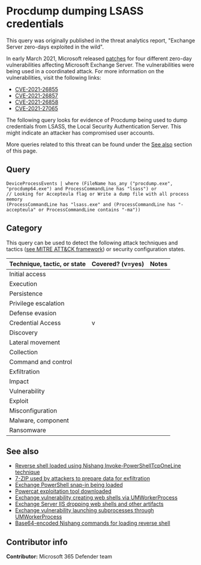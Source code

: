 # Procdump dumping LSASS credentials

This query was originally published in the threat analytics report, "Exchange Server zero-days exploited in the wild".

In early March 2021, Microsoft released [patches](https://msrc-blog.microsoft.com/2021/03/02/multiple-security-updates-released-for-exchange-server/) for four different zero-day vulnerabilities affecting Microsoft Exchange Server. The vulnerabilities were being used in a coordinated attack. For more information on the vulnerabilities, visit the following links:

* [CVE-2021-26855](https://nvd.nist.gov/vuln/detail/CVE-2021-26855)
* [CVE-2021-26857](https://nvd.nist.gov/vuln/detail/CVE-2021-26857)
* [CVE-2021-26858](https://nvd.nist.gov/vuln/detail/CVE-2021-26858)
* [CVE-2021-27065](https://nvd.nist.gov/vuln/detail/CVE-2021-27065)

The following query looks for evidence of Procdump being used to dump credentials from LSASS, the Local Security Authentication Server. This might indicate an attacker has compromised user accounts.

More queries related to this threat can be found under the [See also](#See-also) section of this page.

## Query

```Kusto
DeviceProcessEvents | where (FileName has_any ("procdump.exe", "procdump64.exe") and ProcessCommandLine has "lsass") or 
// Looking for Accepteula flag or Write a dump file with all process memory
(ProcessCommandLine has "lsass.exe" and (ProcessCommandLine has "-accepteula" or ProcessCommandLine contains "-ma"))
```

## Category

This query can be used to detect the following attack techniques and tactics ([see MITRE ATT&CK framework](https://attack.mitre.org/)) or security configuration states.

| Technique, tactic, or state | Covered? (v=yes) | Notes |
|------------------------|----------|-------|
| Initial access |  |  |
| Execution |  |  |
| Persistence |  |  | 
| Privilege escalation |  |  |
| Defense evasion |  |  | 
| Credential Access | v |  | 
| Discovery |  |  | 
| Lateral movement |  |  | 
| Collection |  |  | 
| Command and control |  |  | 
| Exfiltration |  |  | 
| Impact |  |  |
| Vulnerability |  |  |
| Exploit |  |  |
| Misconfiguration |  |  |
| Malware, component |  |  |
| Ransomware |  |  |

## See also

* [Reverse shell loaded using Nishang Invoke-PowerShellTcpOneLine technique](../Execution/reverse-shell-nishang.md)
* [7-ZIP used by attackers to prepare data for exfiltration](../Exfiltration/7-zip-prep-for-exfiltration.md)
* [Exchange PowerShell snap-in being loaded](../Exfiltration/exchange-powershell-snapin-loaded.md)
* [Powercat exploitation tool downloaded](../Delivery/powercat-download.md)
* [Exchange vulnerability creating web shells via UMWorkerProcess](../Execution/umworkerprocess-creating-webshell.md)
* [Exchange Server IIS dropping web shells and other artifacts](../Execution/exchange-iis-worker-dropping-webshell.md)
* [Exchange vulnerability launching subprocesses through UMWorkerProcess](../Execution/umworkerprocess-unusual-subprocess-activity.md)
* [Base64-encoded Nishang commands for loading reverse shell](../Execution/reverse-shell-nishang-base64.md)

## Contributor info

**Contributor:** Microsoft 365 Defender team
